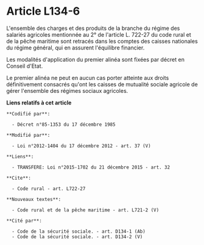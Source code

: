 # Article L134-6

L'ensemble des charges et des produits de la branche du régime des salariés agricoles mentionnée au 2° de l'article L. 722-27
du code rural  et de la pêche maritime sont retracés dans les comptes des caisses  nationales du régime général, qui en
assurent l'équilibre financier.

Les modalités d'application du premier alinéa sont fixées par décret en Conseil d'Etat.

Le premier alinéa ne peut en aucun cas porter  atteinte aux droits définitivement consacrés qu'ont les caisses de  mutualité
sociale agricole de gérer l'ensemble des régimes sociaux  agricoles.

**Liens relatifs à cet article**

	**Codifié par**:

	  - Décret n°85-1353 du 17 décembre 1985

	**Modifié par**:

	  - Loi n°2012-1404 du 17 décembre 2012 - art. 37 (V)

	**Liens**:

	  - TRANSFERE: Loi n°2015-1702 du 21 décembre 2015 - art. 32

	**Cite**:

	  - Code rural - art. L722-27

	**Nouveaux textes**:

	  - Code rural et de la pêche maritime - art. L721-2 (V)

	**Cité par**:

	  - Code de la sécurité sociale. - art. D134-1 (Ab)
	  - Code de la sécurité sociale. - art. D134-2 (V)
